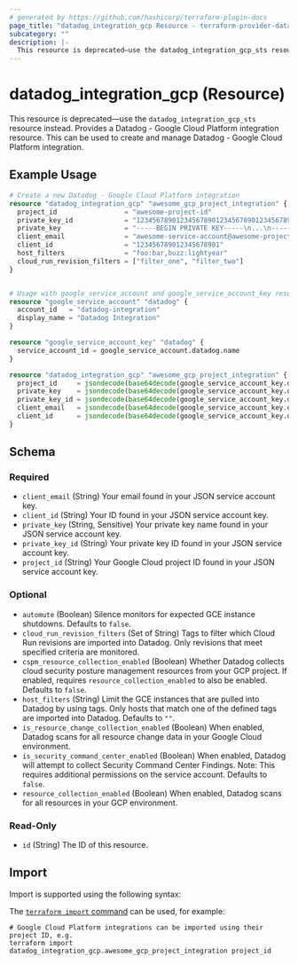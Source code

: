 ```yaml
---
# generated by https://github.com/hashicorp/terraform-plugin-docs
page_title: "datadog_integration_gcp Resource - terraform-provider-datadog"
subcategory: ""
description: |-
  This resource is deprecated—use the datadog_integration_gcp_sts resource instead. Provides a Datadog - Google Cloud Platform integration resource. This can be used to create and manage Datadog - Google Cloud Platform integration.
---
```


# datadog_integration_gcp (Resource)

This resource is deprecated—use the `datadog_integration_gcp_sts` resource instead. Provides a Datadog - Google Cloud Platform integration resource. This can be used to create and manage Datadog - Google Cloud Platform integration.

## Example Usage

```terraform
# Create a new Datadog - Google Cloud Platform integration
resource "datadog_integration_gcp" "awesome_gcp_project_integration" {
  project_id                 = "awesome-project-id"
  private_key_id             = "1234567890123456789012345678901234567890"
  private_key                = "-----BEGIN PRIVATE KEY-----\n...\n-----END PRIVATE KEY-----\n"
  client_email               = "awesome-service-account@awesome-project-id.iam.gserviceaccount.com"
  client_id                  = "123456789012345678901"
  host_filters               = "foo:bar,buzz:lightyear"
  cloud_run_revision_filters = ["filter_one", "filter_two"]
}


# Usage with google_service_account and google_service_account_key resources
resource "google_service_account" "datadog" {
  account_id   = "datadog-integration"
  display_name = "Datadog Integration"
}

resource "google_service_account_key" "datadog" {
  service_account_id = google_service_account.datadog.name
}

resource "datadog_integration_gcp" "awesome_gcp_project_integration" {
  project_id     = jsondecode(base64decode(google_service_account_key.datadog.private_key))["project_id"]
  private_key    = jsondecode(base64decode(google_service_account_key.datadog.private_key))["private_key"]
  private_key_id = jsondecode(base64decode(google_service_account_key.datadog.private_key))["private_key_id"]
  client_email   = jsondecode(base64decode(google_service_account_key.datadog.private_key))["client_email"]
  client_id      = jsondecode(base64decode(google_service_account_key.datadog.private_key))["client_id"]
}
```

<!-- schema generated by tfplugindocs -->
## Schema

### Required

- `client_email` (String) Your email found in your JSON service account key.
- `client_id` (String) Your ID found in your JSON service account key.
- `private_key` (String, Sensitive) Your private key name found in your JSON service account key.
- `private_key_id` (String) Your private key ID found in your JSON service account key.
- `project_id` (String) Your Google Cloud project ID found in your JSON service account key.

### Optional

- `automute` (Boolean) Silence monitors for expected GCE instance shutdowns. Defaults to `false`.
- `cloud_run_revision_filters` (Set of String) Tags to filter which Cloud Run revisions are imported into Datadog. Only revisions that meet specified criteria are monitored.
- `cspm_resource_collection_enabled` (Boolean) Whether Datadog collects cloud security posture management resources from your GCP project. If enabled, requires `resource_collection_enabled` to also be enabled. Defaults to `false`.
- `host_filters` (String) Limit the GCE instances that are pulled into Datadog by using tags. Only hosts that match one of the defined tags are imported into Datadog. Defaults to `""`.
- `is_resource_change_collection_enabled` (Boolean) When enabled, Datadog scans for all resource change data in your Google Cloud environment.
- `is_security_command_center_enabled` (Boolean) When enabled, Datadog will attempt to collect Security Command Center Findings. Note: This requires additional permissions on the service account. Defaults to `false`.
- `resource_collection_enabled` (Boolean) When enabled, Datadog scans for all resources in your GCP environment.

### Read-Only

- `id` (String) The ID of this resource.

## Import

Import is supported using the following syntax:

The [`terraform import` command](https://developer.hashicorp.com/terraform/cli/commands/import) can be used, for example:

```shell
# Google Cloud Platform integrations can be imported using their project ID, e.g.
terraform import datadog_integration_gcp.awesome_gcp_project_integration project_id
```
